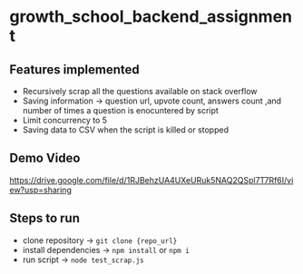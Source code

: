 # growth_school_backend_assignment

## Features implemented
- Recursively scrap all the questions available on stack overflow
- Saving information -> question url, upvote count, answers count ,and number of times a question is enocuntered by script
- Limit concurrency to 5
- Saving data to CSV when the script is killed or stopped

## Demo Video
https://drive.google.com/file/d/1RJBehzUA4UXeURuk5NAQ2QSpl7T7Rf6I/view?usp=sharing


## Steps to run
- clone repository -> `git clone {repo_url}`
- install dependencies -> `npm install` or `npm i`
- run script -> `node test_scrap.js`


